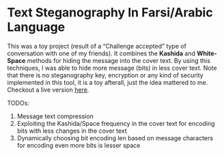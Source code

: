 # Text Steganography In Farsi/Arabic Language

This was a toy project (result of a “Challenge accepted” type of conversation with one of my friends). It combines the **Kashida** and **White-Space** methods for hiding the message into the cover text. By using this techniques, I was able to hide more message (bits) in less cover text. Note that there is no steganography key, encryption or any kind of security implemented in this tool, it is a toy afterall, just the idea mattered to me. Checkout a live version [here](https://steganography.page.gd/).

TODOs:
1. Message text compression
2. Exploiting the Kashida/Space frequency in the cover text for encoding bits with less changes in the cover text
3. Dynamically choosing bit encoding len based on message characters for encoding even more bits is lesser space

